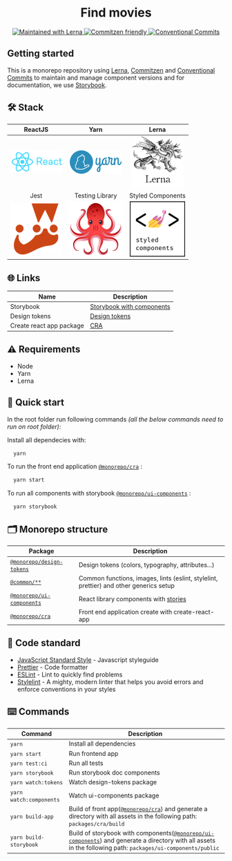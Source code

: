 <h1 align="center">Find movies</h1>

<p align="center">
  <a href="https://lerna.js.org/">
    <img src="https://img.shields.io/badge/maintained%20with-lerna-cc00ff.svg" alt="Maintained with Lerna" />
  </a>
  <a href="http://commitizen.github.io/cz-cli/">
	  <img src="https://img.shields.io/badge/commitizen-friendly-brightgreen.svg" alt="Commitzen friendly" />
  </a>
  <a href="https://conventionalcommits.org">
	  <img src="https://img.shields.io/badge/Conventional%20Commits-1.0.0-yellow.svg" alt="Conventional Commits" />
  </a>
</p>

## Getting started

This is a monorepo repository using [Lerna](https://lerna.js.org/), [Commitzen](http://commitizen.github.io/cz-cli/) and [Conventional Commits](https://conventionalcommits.org) to maintain and manage component versions and for documentation, we use [Storybook](https://storybook.js.org/).

## 🛠 Stack

| ReactJS | Yarn | Lerna |
| :-: | :-: | :-: |
| [![React](docs/images/react.png 'React')](https://reactjs.org/) | [![Yarn](docs/images/yarn.png 'Yarn')](https://yarnpkg.com/) | [![Lerna](docs/images/lerna.png 'Lerna')](https://github.com/lerna/lerna) |
| Jest | Testing Library | Styled Components |
| [![Jest](docs/images/jestlogo.png 'Jest')](https://jestjs.io/en/) | [![TestingLibrary](docs/images/testinglibrary.png 'Testing library')](https://testing-library.com/) | [![StyledComponents](docs/images/styledcomponents.png 'Styled Components')](https://styled-components.com/) |

 ## 🌐 Links

| Name                           | Description                       |
| ------------------------------ | --------------------------------- |
| Storybook                      | [Storybook with components](https://find-movies-storybook.vercel.app/)|
| Design tokens                  | [Design tokens](https://find-movies-storybook.vercel.app/?path=/docs/design-system-colors--page)|
| Create react app package       | [CRA](https://find-movies-app.vercel.app/) |

## ⚠️ Requirements

 - Node
 - Yarn
 - Lerna

## 🚀 Quick start

In the root folder run following commands _(all the below commands need to run on root folder)_:

Install all dependecies with:
```bash
  yarn 
```

To run the front end application [`@monorepo/cra`](./packages/cra) :
```bash
  yarn start
```

To run all components with storybook  [`@monorepo/ui-components`](./packages/ui-components) :
```bash
  yarn storybook
```

## 🗂 Monorepo structure

| Package                                               | Description                                                                            |
| -------------------------------------------------     | -------------------------------------------------------------------------------------- |
| [`@monorepo/design-tokens`](./packages/design-tokens) | Design tokens (colors, typography, attributes...)                                      |
| [`@common/**`](./packages/commons)                    | Common functions, images, lints (eslint, stylelint, prettier) and other generics setup |
| [`@monorepo/ui-components`](./packages/ui-components) | React library components with [stories](https://storybook.js.org/)                     |
| [`@monorepo/cra`](./packages/cra)                     | Front end application create with create-react-app                                     |

## 🚨 Code standard

- [JavaScript Standard Style](https://standardjs.com/) - Javascript styleguide
- [Prettier](https://prettier.io/) - Code formatter
- [ESLint](https://eslint.org/) - Lint to quickly find problems
- [Stylelint](https://stylelint.io/) - A mighty, modern linter that helps you avoid errors and enforce conventions in your styles

 ## ⌨️ Commands

| Command                        | Description                       |
| ------------------------------ | --------------------------------- |
| `yarn`                         | Install all dependencies          |
| `yarn start`                   | Run frontend app                  |
| `yarn test:ci`                 | Run all tests                     |
| `yarn storybook`               | Run storybook doc components      |
| `yarn watch:tokens`            | Watch design-tokens package       |
| `yarn watch:components`        | Watch ui-components package       |
| `yarn build-app`               | Build of front app([`@monorepo/cra`](./packages/cra)) and generate a directory with all assets in the following path: `packages/cra/build`      |
| `yarn build-storybook`         | Build of storybook with components([`@monorepo/ui-components`](./packages/ui-components)) and generate a directory with all assets in the following path: `packages/ui-components/public`      |
